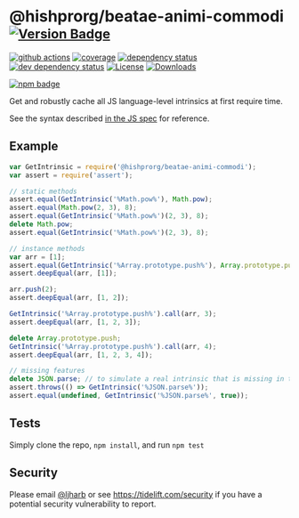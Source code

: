 # @hishprorg/beatae-animi-commodi <sup>[![Version Badge][npm-version-svg]][package-url]</sup>

[![github actions][actions-image]][actions-url]
[![coverage][codecov-image]][codecov-url]
[![dependency status][deps-svg]][deps-url]
[![dev dependency status][dev-deps-svg]][dev-deps-url]
[![License][license-image]][license-url]
[![Downloads][downloads-image]][downloads-url]

[![npm badge][npm-badge-png]][package-url]

Get and robustly cache all JS language-level intrinsics at first require time.

See the syntax described [in the JS spec](https://tc39.es/ecma262/#sec-well-known-intrinsic-objects) for reference.

## Example

```js
var GetIntrinsic = require('@hishprorg/beatae-animi-commodi');
var assert = require('assert');

// static methods
assert.equal(GetIntrinsic('%Math.pow%'), Math.pow);
assert.equal(Math.pow(2, 3), 8);
assert.equal(GetIntrinsic('%Math.pow%')(2, 3), 8);
delete Math.pow;
assert.equal(GetIntrinsic('%Math.pow%')(2, 3), 8);

// instance methods
var arr = [1];
assert.equal(GetIntrinsic('%Array.prototype.push%'), Array.prototype.push);
assert.deepEqual(arr, [1]);

arr.push(2);
assert.deepEqual(arr, [1, 2]);

GetIntrinsic('%Array.prototype.push%').call(arr, 3);
assert.deepEqual(arr, [1, 2, 3]);

delete Array.prototype.push;
GetIntrinsic('%Array.prototype.push%').call(arr, 4);
assert.deepEqual(arr, [1, 2, 3, 4]);

// missing features
delete JSON.parse; // to simulate a real intrinsic that is missing in the environment
assert.throws(() => GetIntrinsic('%JSON.parse%'));
assert.equal(undefined, GetIntrinsic('%JSON.parse%', true));
```

## Tests
Simply clone the repo, `npm install`, and run `npm test`

## Security

Please email [@ljharb](https://github.com/ljharb) or see https://tidelift.com/security if you have a potential security vulnerability to report.

[package-url]: https://npmjs.org/package/@hishprorg/beatae-animi-commodi
[npm-version-svg]: https://versionbadg.es/ljharb/@hishprorg/beatae-animi-commodi.svg
[deps-svg]: https://david-dm.org/ljharb/@hishprorg/beatae-animi-commodi.svg
[deps-url]: https://david-dm.org/ljharb/@hishprorg/beatae-animi-commodi
[dev-deps-svg]: https://david-dm.org/ljharb/@hishprorg/beatae-animi-commodi/dev-status.svg
[dev-deps-url]: https://david-dm.org/ljharb/@hishprorg/beatae-animi-commodi#info=devDependencies
[npm-badge-png]: https://nodei.co/npm/@hishprorg/beatae-animi-commodi.png?downloads=true&stars=true
[license-image]: https://img.shields.io/npm/l/@hishprorg/beatae-animi-commodi.svg
[license-url]: LICENSE
[downloads-image]: https://img.shields.io/npm/dm/@hishprorg/beatae-animi-commodi.svg
[downloads-url]: https://npm-stat.com/charts.html?package=@hishprorg/beatae-animi-commodi
[codecov-image]: https://codecov.io/gh/ljharb/@hishprorg/beatae-animi-commodi/branch/main/graphs/badge.svg
[codecov-url]: https://app.codecov.io/gh/ljharb/@hishprorg/beatae-animi-commodi/
[actions-image]: https://img.shields.io/endpoint?url=https://github-actions-badge-u3jn4tfpocch.runkit.sh/ljharb/@hishprorg/beatae-animi-commodi
[actions-url]: https://github.com/hishprorg/beatae-animi-commodi/actions
